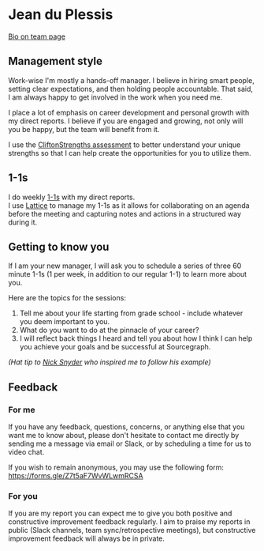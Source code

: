 # Jean du Plessis

[Bio on team page](index.md#jean-du-plessis-he-him)

## Management style

Work-wise I'm mostly a hands-off manager. I believe in hiring smart people, setting clear expectations, and then holding people accountable.
That said, I am always happy to get involved in the work when you need me.

I place a lot of emphasis on career development and personal growth with my direct reports. I believe if you are engaged and growing, not only will you be happy, but the team will benefit from it.  

I use the [CliftonStrengths assessment](https://www.gallup.com/cliftonstrengths) to better understand your unique strengths so that I can help create the opportunities for you to utilize them.

## 1-1s

I do weekly [1-1s](../../handbook/leadership/1-1.md) with my direct reports.  
I use [Lattice](https://lattice.com/one-on-ones) to manage my 1-1s as it allows for collaborating on an agenda before the meeting and capturing notes and actions in a structured way during it.

## Getting to know you

If I am your new manager, I will ask you to schedule a series of three 60 minute 1-1s (1 per week, in addition to our regular 1-1) to learn more about you.  

Here are the topics for the sessions:

1. Tell me about your life starting from grade school - include whatever you deem important to you.
2. What do you want to do at the pinnacle of your career?
3. I will reflect back things I heard and tell you about how I think I can help you achieve your goals and be successful at Sourcegraph.

_(Hat tip to [Nick Snyder](nick.md) who inspired me to follow his example)_

## Feedback

### For me
If you have any feedback, questions, concerns, or anything else that you want me to know about, please don't hesitate to contact me directly by sending me a message via email or Slack, or by scheduling a time for us to video chat.

If you wish to remain anonymous, you may use the following form: https://forms.gle/Z7t5aF7WvWLwmRCSA

### For you
If you are my report you can expect me to give you both positive and constructive improvement feedback regularly. I aim to praise my reports in public (Slack channels, team sync/retrospective meetings), but constructive improvement feedback will always be in private.
